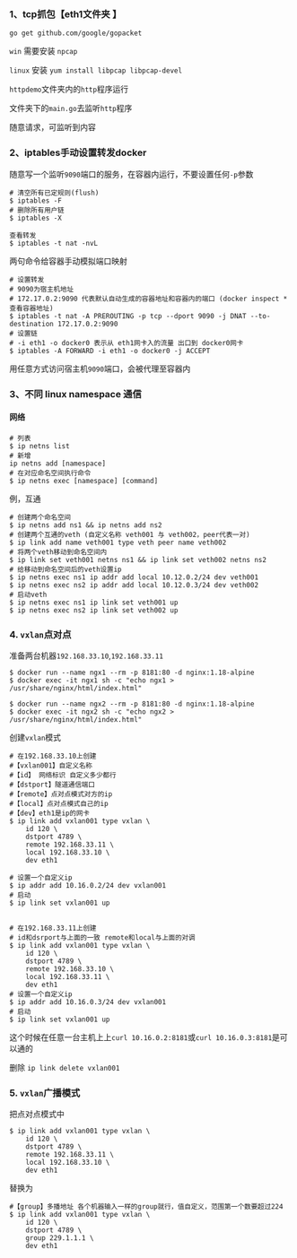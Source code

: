 ### 1、tcp抓包【eth1文件夹 】

```
go get github.com/google/gopacket
```

`win` 需要安装 `npcap`

`linux` 安装 `yum install libpcap libpcap-devel`

`httpdemo`文件夹内的`http`程序运行

文件夹下的`main.go`去监听`http`程序

随意请求，可监听到内容

### 2、iptables手动设置转发docker

随意写一个监听`9090`端口的服务，在容器内运行，不要设置任何`-p`参数

```
# 清空所有已定规则(flush)
$ iptables -F 
# 删除所有用户链
$ iptables -X 
```

```
查看转发
$ iptables -t nat -nvL
```

两句命令给容器手动模拟端口映射

```
# 设置转发
# 9090为宿主机地址 
# 172.17.0.2:9090 代表默认自动生成的容器地址和容器内的端口 (docker inspect * 查看容器地址)
$ iptables -t nat -A PREROUTING -p tcp --dport 9090 -j DNAT --to-destination 172.17.0.2:9090
# 设置链
# -i eth1 -o docker0 表示从 eth1网卡入的流量 出口到 docker0网卡
$ iptables -A FORWARD -i eth1 -o docker0 -j ACCEPT
```

用任意方式访问宿主机`9090`端口，会被代理至容器内

### 3、不同 linux namespace 通信

#### 网络

```
# 列表
$ ip netns list
# 新增
ip netns add [namespace]
# 在对应命名空间执行命令
$ ip netns exec [namespace] [command]
```

例，互通

```
# 创建两个命名空间
$ ip netns add ns1 && ip netns add ns2
# 创建两个互通的veth (自定义名称 veth001 与 veth002，peer代表一对)
$ ip link add name veth001 type veth peer name veth002
# 将两个veth移动到命名空间内
$ ip link set veth001 netns ns1 && ip link set veth002 netns ns2
# 给移动到命名空间后的veth设置ip
$ ip netns exec ns1 ip addr add local 10.12.0.2/24 dev veth001
$ ip netns exec ns2 ip addr add local 10.12.0.3/24 dev veth002
# 启动veth
$ ip netns exec ns1 ip link set veth001 up
$ ip netns exec ns2 ip link set veth002 up
```

### 4. `vxlan`点对点

准备两台机器`192.168.33.10`,`192.168.33.11`


```
$ docker run --name ngx1 --rm -p 8181:80 -d nginx:1.18-alpine
$ docker exec -it ngx1 sh -c "echo ngx1 > /usr/share/nginx/html/index.html"

$ docker run --name ngx2 --rm -p 8181:80 -d nginx:1.18-alpine
$ docker exec -it ngx2 sh -c "echo ngx2 > /usr/share/nginx/html/index.html"
```

创建`vxlan`模式

```
# 在192.168.33.10上创建 
#【vxlan001】自定义名称
#【id】 网络标识 自定义多少都行
#【dstport】隧道通信端口
#【remote】点对点模式对方的ip
#【local】点对点模式自己的ip
#【dev】eth1是ip的网卡
$ ip link add vxlan001 type vxlan \
    id 120 \
    dstport 4789 \
    remote 192.168.33.11 \
    local 192.168.33.10 \
    dev eth1

# 设置一个自定义ip 
$ ip addr add 10.16.0.2/24 dev vxlan001
# 启动
$ ip link set vxlan001 up


# 在192.168.33.11上创建
# id和dsrport与上面的一致 remote和local与上面的对调
$ ip link add vxlan001 type vxlan \
    id 120 \
    dstport 4789 \
    remote 192.168.33.10 \
    local 192.168.33.11 \
    dev eth1 
# 设置一个自定义ip 
$ ip addr add 10.16.0.3/24 dev vxlan001
# 启动
$ ip link set vxlan001 up
```

这个时候在任意一台主机上上`curl 10.16.0.2:8181`或`curl 10.16.0.3:8181`是可以通的

删除 `ip link delete vxlan001`

### 5. `vxlan`广播模式

把点对点模式中
```
$ ip link add vxlan001 type vxlan \
    id 120 \
    dstport 4789 \
    remote 192.168.33.11 \
    local 192.168.33.10 \
    dev eth1
```

替换为

```
#【group】多播地址 各个机器输入一样的group就行，值自定义，范围第一个数要超过224
$ ip link add vxlan001 type vxlan \
    id 120 \
    dstport 4789 \
    group 229.1.1.1 \
    dev eth1
```